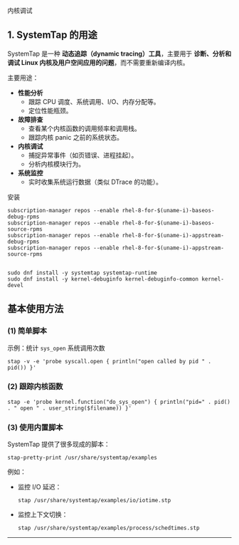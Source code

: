 内核调试

## 1. SystemTap 的用途

SystemTap 是一种 **动态追踪（dynamic tracing）工具**，主要用于 **诊断、分析和调试 Linux 内核及用户空间应用的问题**，而不需要重新编译内核。

主要用途：

- **性能分析**
  - 跟踪 CPU 调度、系统调用、I/O、内存分配等。
  - 定位性能瓶颈。
- **故障排查**
  - 查看某个内核函数的调用频率和调用栈。
  - 跟踪内核 panic 之前的系统状态。
- **内核调试**
  - 捕捉异常事件（如页错误、进程挂起）。
  - 分析内核模块行为。
- **系统监控**
  - 实时收集系统运行数据（类似 DTrace 的功能）。



安装

```
subscription-manager repos --enable rhel-8-for-$(uname-i)-baseos-debug-rpms
subscription-manager repos --enable rhel-8-for-$(uname-i)-baseos-source-rpms
subscription-manager repos --enable rhel-8-for-$(uname-i)-appstream-debug-rpms
subscription-manager repos --enable rhel-8-for-$(uname-i)-appstream-source-rpms


sudo dnf install -y systemtap systemtap-runtime
sudo dnf install -y kernel-debuginfo kernel-debuginfo-common kernel-devel
```



## 基本使用方法

### (1) 简单脚本

示例：统计 `sys_open` 系统调用次数

```
stap -v -e 'probe syscall.open { println("open called by pid " . pid()) }'
```

### (2) 跟踪内核函数

```
stap -e 'probe kernel.function("do_sys_open") { println("pid=" . pid() . " open " . user_string($filename)) }'
```

### (3) 使用内置脚本

SystemTap 提供了很多现成的脚本：

```
stap-pretty-print /usr/share/systemtap/examples
```

例如：

- 监控 I/O 延迟：

  ```
  stap /usr/share/systemtap/examples/io/iotime.stp
  ```

- 监控上下文切换：

  ```
  stap /usr/share/systemtap/examples/process/schedtimes.stp
  ```

------

## 